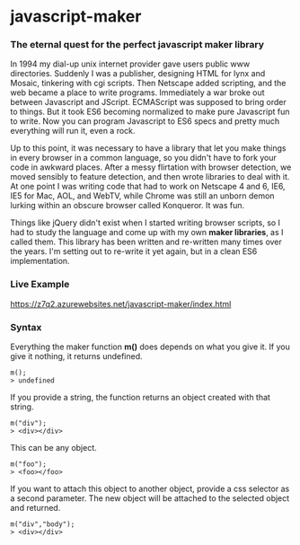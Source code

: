 # javascript-maker

### The eternal quest for the perfect javascript maker library

In 1994 my dial-up unix internet provider gave users public www directories. 
Suddenly I was a publisher, designing HTML for lynx and Mosaic, tinkering with cgi scripts.
Then Netscape added scripting, and the web became a place to write programs.
Immediately a war broke out between Javascript and JScript.
ECMAScript was supposed to bring order to things.
But it took ES6 becoming normalized to make pure Javascript fun to write.
Now you can program Javascript to ES6 specs and pretty much everything will run it, even a rock.

Up to this point, it was necessary to have a library that let you make things in every browser in a common language,
so you didn't have to fork your code in awkward places.
After a messy flirtation with browser detection, we moved sensibly to feature detection, and then wrote libraries to deal with it.
At one point I was writing code that had to work on Netscape 4 and 6, IE6, IE5 for Mac, AOL, and WebTV, while Chrome was still an unborn demon lurking within an obscure browser called Konqueror. It was fun.

Things like jQuery didn't exist when I started writing browser scripts, 
so I had to study the language and come up with my own **maker libraries**, as I called them.
This library has been written and re-written many times over the years. 
I'm setting out to re-write it yet again, but in a clean ES6 implementation.

### Live Example

<a href="https://z7q2.azurewebsites.net/javascript-maker/index.html">https://z7q2.azurewebsites.net/javascript-maker/index.html</a>

### Syntax

Everything the maker function **m()** does depends on what you give it. If you give it nothing, it returns undefined.
```
m();
> undefined
```


If you provide a string, the function returns an object created with that string.
```
m("div");
> <div></div>
```

This can be any object.
```
m("foo");
> <foo></foo>
```

If you want to attach this object to another object, provide a css selector as a second parameter. The new object will be attached to the selected object and returned.
```
m("div","body");
> <div></div>
```

